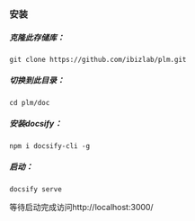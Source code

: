 ### 安装
##### 克隆此存储库：

```
git clone https://github.com/ibizlab/plm.git
```

##### 切换到此目录：

```
cd plm/doc
```

##### 安装docsify：

```
npm i docsify-cli -g
```

##### 启动：

```
docsify serve
```

等待启动完成访问http://localhost:3000/
